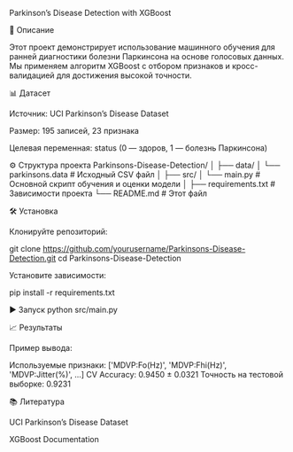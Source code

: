 Parkinson’s Disease Detection with XGBoost

📌 Описание

Этот проект демонстрирует использование машинного обучения для ранней диагностики болезни Паркинсона на основе голосовых данных. Мы применяем алгоритм XGBoost с отбором признаков и кросс-валидацией для достижения высокой точности.

📊 Датасет

Источник: UCI Parkinson’s Disease Dataset

Размер: 195 записей, 23 признака

Целевая переменная: status (0 — здоров, 1 — болезнь Паркинсона)

⚙️ Структура проекта
Parkinsons-Disease-Detection/
│
├── data/
│   └── parkinsons.data  # Исходный CSV файл
│
├── src/
│   └── main.py          # Основной скрипт обучения и оценки модели
│
├── requirements.txt     # Зависимости проекта
└── README.md            # Этот файл

🛠 Установка

Клонируйте репозиторий:

git clone https://github.com/yourusername/Parkinsons-Disease-Detection.git
cd Parkinsons-Disease-Detection


Установите зависимости:

pip install -r requirements.txt

▶️ Запуск
python src/main.py

📈 Результаты

Пример вывода:

Используемые признаки: ['MDVP:Fo(Hz)', 'MDVP:Fhi(Hz)', 'MDVP:Jitter(%)', ...]
CV Accuracy: 0.9450 ± 0.0321
Точность на тестовой выборке: 0.9231

📚 Литература

UCI Parkinson’s Disease Dataset

XGBoost Documentation
